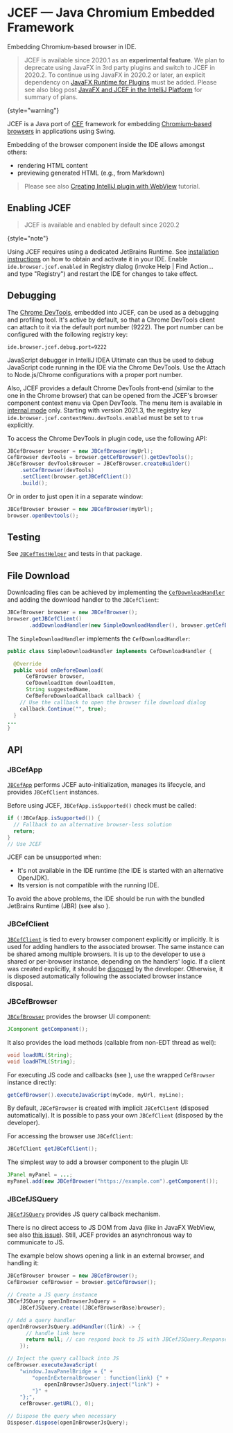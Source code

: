 <!-- Copyright 2000-2023 JetBrains s.r.o. and contributors. Use of this source code is governed by the Apache 2.0 license. -->

# JCEF — Java Chromium Embedded Framework

<link-summary>Embedding Chromium-based browser in IDE.</link-summary>

> JCEF is available since 2020.1 as an **experimental feature**.
> We plan to deprecate using JavaFX in 3rd party plugins and switch to JCEF in 2020.2.
> To continue using JavaFX in 2020.2 or later, an explicit dependency on [JavaFX Runtime for Plugins](https://plugins.jetbrains.com/plugin/14250-javafx-runtime-for-plugins) must be added.
> Please see also blog post [JavaFX and JCEF in the IntelliJ Platform](https://blog.jetbrains.com/platform/2020/07/javafx-and-jcef-in-the-intellij-platform/) for summary of plans.
>
{style="warning"}

JCEF is a Java port of [CEF](https://bitbucket.org/chromiumembedded/cef/wiki/Home) framework for embedding [Chromium-based browsers](https://www.chromium.org/Home) in applications using Swing.

Embedding of the browser component inside the IDE allows amongst others:

- rendering HTML content
- previewing generated HTML (e.g., from Markdown)

> Please see also [Creating IntelliJ plugin with WebView](https://medium.com/virtuslab/creating-intellij-plugin-with-webview-3b27c3f87aea) tutorial.

## Enabling JCEF

<tabs>
<tab title="2020.2 and later">

> JCEF is available and enabled by default since 2020.2
>
{style="note"}

</tab>
<tab title="Earlier versions">

Using JCEF requires using a dedicated JetBrains Runtime.
See [installation instructions](https://youtrack.jetbrains.com/issue/IDEA-231833#focus=streamItem-27-3993099.0-0) on how to obtain and activate it in your IDE.
Enable `ide.browser.jcef.enabled` in <control>Registry</control> dialog (invoke <ui-path>Help | Find Action...</ui-path> and type "Registry") and restart the IDE for changes to take effect.

</tab>
</tabs>

## Debugging

The [Chrome DevTools](https://developers.google.com/web/tools/chrome-devtools/), embedded into JCEF, can be used as a debugging and profiling tool.
It's active by default, so that a Chrome DevTools client can attach to it via the default port number (9222).
The port number can be configured with the following registry key:

```
ide.browser.jcef.debug.port=9222
```

JavaScript debugger in IntelliJ IDEA Ultimate can thus be used to debug JavaScript code running in the IDE via the Chrome DevTools.
Use the <control>Attach to Node.js/Chrome</control> configurations with a proper port number.

Also, JCEF provides a default Chrome DevTools front-end (similar to the one in the Chrome browser) that can be opened from the JCEF's browser component context menu via <ui-path>Open DevTools</ui-path>.
The menu item is available in [internal mode](enabling_internal.md) only.
Starting with version 2021.3, the registry key `ide.browser.jcef.contextMenu.devTools.enabled` must be set to `true` explicitly.

To access the Chrome DevTools in plugin code, use the following API:

```java
JBCefBrowser browser = new JBCefBrowser(myUrl);
CefBrowser devTools = browser.getCefBrowser().getDevTools();
JBCefBrowser devToolsBrowser = JBCefBrowser.createBuilder()
    .setCefBrowser(devTools)
    .setClient(browser.getJBCefClient())
    .build();
```

Or in order to just open it in a separate window:

```java
JBCefBrowser browser = new JBCefBrowser(myUrl);
browser.openDevtools();
```

## Testing

See [`JBCefTestHelper`](%gh-ic%/platform/platform-tests/testSrc/com/intellij/ui/jcef/JBCefTestHelper.java) and tests in that package.

## File Download

Downloading files can be achieved by implementing the [`CefDownloadHandler`](https://github.com/JetBrains/jcef/blob/7560ce68418f8d8d1ac55a4fd318141053be8fea/java/org/cef/handler/CefDownloadHandler.java) and adding the download handler to the `JBCefClient`:

```java
JBCefBrowser browser = new JBCefBrowser();
browser.getJBCefClient()
       .addDownloadHandler(new SimpleDownloadHandler(), browser.getCefBrowser());
```

The `SimpleDownloadHandler` implements the `CefDownloadHandler`:

```java
public class SimpleDownloadHandler implements CefDownloadHandler {

  @Override
  public void onBeforeDownload(
      CefBrowser browser,
      CefDownloadItem downloadItem,
      String suggestedName,
      CefBeforeDownloadCallback callback) {
    // Use the callback to open the browser file download dialog
    callback.Continue("", true);
  }
...
}
```

## API

### JBCefApp

[`JBCefApp`](%gh-ic%/platform/platform-api/src/com/intellij/ui/jcef/JBCefApp.java) performs JCEF auto-initialization, manages its lifecycle, and provides `JBCefClient` instances.

Before using JCEF, `JBCefApp.isSupported()` check must be called:

```java
if (!JBCefApp.isSupported()) {
  // Fallback to an alternative browser-less solution
  return;
}
// Use JCEF
```

JCEF can be unsupported when:
- It's not available in the IDE runtime (the IDE is started with an alternative OpenJDK).
- Its version is not compatible with the running IDE.

To avoid the above problems, the IDE should be run with the bundled JetBrains Runtime (JBR) (see also [](ide_development_instance.md)).

### JBCefClient

[`JBCefClient`](%gh-ic%/platform/platform-api/src/com/intellij/ui/jcef/JBCefClient.java) is tied to every browser component explicitly or implicitly.
It is used for adding handlers to the associated browser.
The same instance can be shared among multiple browsers.
It is up to the developer to use a shared or per-browser instance, depending on the handlers' logic.
If a client was created explicitly, it should be [disposed](disposers.md) by the developer.
Otherwise, it is disposed automatically following the associated browser instance disposal.

### JBCefBrowser

[`JBCefBrowser`](%gh-ic%/platform/platform-api/src/com/intellij/ui/jcef/JBCefBrowser.java) provides the browser UI component:

```java
JComponent getComponent();
```

It also provides the load methods (callable from non-EDT thread as well):

```java
void loadURL(String);
void loadHTML(String);
```

For executing JS code and callbacks (see [](#jbcefjsquery)), use the wrapped `CefBrowser` instance directly:

```java
getCefBrowser().executeJavaScript(myCode, myUrl, myLine);
```

By default, `JBCefBrowser` is created with implicit `JBCefClient` (disposed automatically).
It is possible to pass your own `JBCefClient` (disposed by the developer).

For accessing the browser use `JBCefClient`:

```java
JBCefClient getJBCefClient();
```

The simplest way to add a browser component to the plugin UI:

```java
JPanel myPanel = ...;
myPanel.add(new JBCefBrowser("https://example.com").getComponent());
```

### JBCefJSQuery

[`JBCefJSQuery`](%gh-ic%/platform/platform-api/src/com/intellij/ui/jcef/JBCefJSQuery.java) provides JS query callback mechanism.

There is no direct access to JS DOM from Java (like in JavaFX WebView, see also [this issue](https://youtrack.jetbrains.com/issue/JBR-2046)).
Still, JCEF provides an asynchronous way to communicate to JS.

The example below shows opening a link in an external browser, and handling it:

```java
JBCefBrowser browser = new JBCefBrowser();
CefBrowser cefBrowser = browser.getCefBrowser();

// Create a JS query instance
JBCefJSQuery openInBrowserJsQuery =
    JBCefJSQuery.create((JBCefBrowserBase)browser);

// Add a query handler
openInBrowserJsQuery.addHandler((link) -> {
      // handle link here
      return null; // can respond back to JS with JBCefJSQuery.Response
    });

// Inject the query callback into JS
cefBrowser.executeJavaScript(
    "window.JavaPanelBridge = {" +
        "openInExternalBrowser : function(link) {" +
            openInBrowserJsQuery.inject("link") +
        "}" +
    "};",
    cefBrowser.getURL(), 0);

// Dispose the query when necessary
Disposer.dispose(openInBrowserJsQuery);
```
